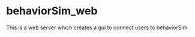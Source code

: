 behaviorSim_web
===============

This is a web server which creates a gui to connect users to behaviorSim.
